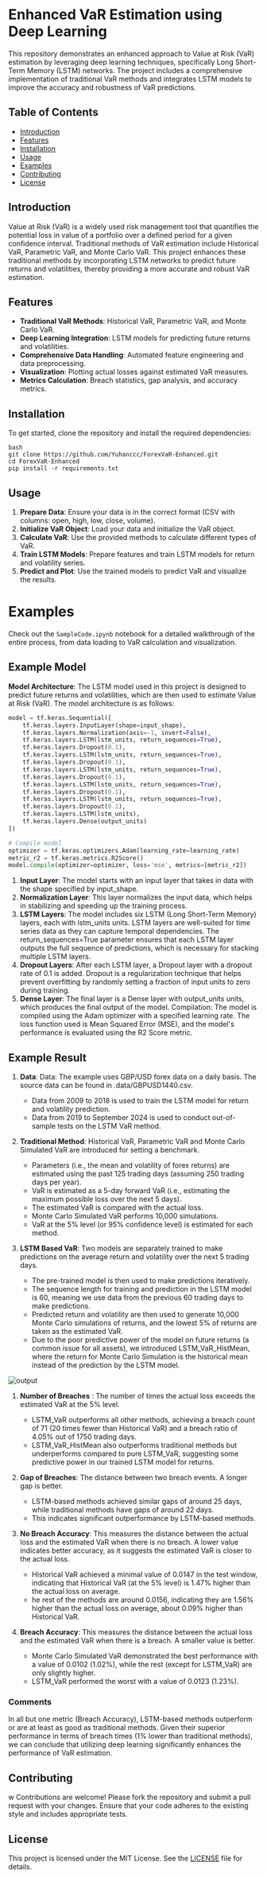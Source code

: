 # Enhanced VaR Estimation using Deep Learning

This repository demonstrates an enhanced approach to Value at Risk (VaR) estimation by leveraging deep learning techniques, specifically Long Short-Term Memory (LSTM) networks. The project includes a comprehensive implementation of traditional VaR methods and integrates LSTM models to improve the accuracy and robustness of VaR predictions.

## Table of Contents

- [Introduction](#introduction)
- [Features](#features)
- [Installation](#installation)
- [Usage](#usage)
- [Examples](#examples)
- [Contributing](#contributing)
- [License](#license)

## Introduction

Value at Risk (VaR) is a widely used risk management tool that quantifies the potential loss in value of a portfolio over a defined period for a given confidence interval. Traditional methods of VaR estimation include Historical VaR, Parametric VaR, and Monte Carlo VaR. This project enhances these traditional methods by incorporating LSTM networks to predict future returns and volatilities, thereby providing a more accurate and robust VaR estimation.

## Features

- **Traditional VaR Methods**: Historical VaR, Parametric VaR, and Monte Carlo VaR.
- **Deep Learning Integration**: LSTM models for predicting future returns and volatilities.
- **Comprehensive Data Handling**: Automated feature engineering and data preprocessing.
- **Visualization**: Plotting actual losses against estimated VaR measures.
- **Metrics Calculation**: Breach statistics, gap analysis, and accuracy metrics.

## Installation

To get started, clone the repository and install the required dependencies:
```
bash
git clone https://github.com/Yuhanccc/ForexVaR-Enhanced.git
cd ForexVaR-Enhanced
pip install -r requirements.txt
```

## Usage

1. **Prepare Data**: Ensure your data is in the correct format (CSV with columns: open, high, low, close, volume).
2. **Initialize VaR Object**: Load your data and initialize the VaR object.
3. **Calculate VaR**: Use the provided methods to calculate different types of VaR.
4. **Train LSTM Models**: Prepare features and train LSTM models for return and volatility series.
5. **Predict and Plot**: Use the trained models to predict VaR and visualize the results.

# Examples

Check out the `SampleCode.ipynb` notebook for a detailed walkthrough of the entire process, from data loading to VaR calculation and visualization.

## Example Model
**Model Architecture**: The LSTM model used in this project is designed to predict future returns and volatilities, which are then used to estimate Value at Risk (VaR). The model architecture is as follows:
```python
model = tf.keras.Sequential([
    tf.keras.layers.InputLayer(shape=input_shape),
    tf.keras.layers.Normalization(axis=-1, invert=False),
    tf.keras.layers.LSTM(lstm_units, return_sequences=True),
    tf.keras.layers.Dropout(0.1),
    tf.keras.layers.LSTM(lstm_units, return_sequences=True),
    tf.keras.layers.Dropout(0.1),
    tf.keras.layers.LSTM(lstm_units, return_sequences=True),
    tf.keras.layers.Dropout(0.1),
    tf.keras.layers.LSTM(lstm_units, return_sequences=True),
    tf.keras.layers.Dropout(0.1),
    tf.keras.layers.LSTM(lstm_units, return_sequences=True),
    tf.keras.layers.Dropout(0.1),
    tf.keras.layers.LSTM(lstm_units),
    tf.keras.layers.Dense(output_units)
])

# Compile model
optimizer = tf.keras.optimizers.Adam(learning_rate=learning_rate)
metric_r2 = tf.keras.metrics.R2Score()
model.compile(optimizer=optimizer, loss='mse', metrics=[metric_r2])
```
1. **Input Layer**: The model starts with an input layer that takes in data with the shape specified by input_shape.
2. **Normalization Layer**: This layer normalizes the input data, which helps in stabilizing and speeding up the training process.
3. **LSTM Layers**: The model includes six LSTM (Long Short-Term Memory) layers, each with lstm_units units. LSTM layers are well-suited for time series data as they can capture temporal dependencies. The return_sequences=True parameter ensures that each LSTM layer outputs the full sequence of predictions, which is necessary for stacking multiple LSTM layers.
4. **Dropout Layers**: After each LSTM layer, a Dropout layer with a dropout rate of 0.1 is added. Dropout is a regularization technique that helps prevent overfitting by randomly setting a fraction of input units to zero during training.
4. **Dense Layer**: The final layer is a Dense layer with output_units units, which produces the final output of the model.
Compilation: The model is compiled using the Adam optimizer with a specified learning rate. The loss function used is Mean Squared Error (MSE), and the model's performance is evaluated using the R2 Score metric.


## Example Result

1. **Data**: Data: The example uses GBP/USD forex data on a daily basis. The source data can be found in .data/GBPUSD1440.csv.
     -  Data from 2009 to 2018 is used to train the LSTM model for return and volatility prediction.
     -  Data from 2019 to September 2024 is used to conduct out-of-sample tests on the LSTM VaR method.
       
2. **Traditional Method**: Historical VaR, Parametric VaR and Monte Carlo Simulated VaR are introduced for setting a benchmark.
     -  Parameters (i.e., the mean and volatility of forex returns) are estimated using the past 125 trading days (assuming 250 trading days per year).
     -  VaR is estimated as a 5-day forward VaR (i.e., estimating the maximum possible loss over the next 5 days).
     -  The estimated VaR is compared with the actual loss.
     -  Monte Carlo Simulated VaR performs 10,000 simulations.
     -  VaR at the 5% level (or 95% confidence level) is estimated for each method.
       
3. **LSTM Based VaR**: Two models are separately trained to make predictions on the average return and volatility over the next 5 trading days.
     -  The pre-trained model is then used to make predictions iteratively.
     -  The sequence length for training and prediction in the LSTM model is 60, meaning we use data from the previous 60 trading days to make predictions.
     -  Predicted return and volatility are then used to generate 10,000 Monte Carlo simulations of returns, and the lowest 5% of returns are taken as the estimated VaR.
     -  Due to the poor predictive power of the model on future returns (a common issue for all assets), we introduced LSTM_VaR_HistMean, where the return for Monte Carlo Simulation is the historical mean instead of the prediction by the LSTM model.

![output](https://github.com/user-attachments/assets/43609a44-776a-464e-aec8-f4e2aea5491a)

 1. **Number of Breaches** : The number of times the actual loss exceeds the estimated VaR at the 5% level.
     * LSTM_VaR outperforms all other methods, achieving a breach count of 71 (20 times fewer than Historical VaR) and a breach ratio of 4.05% out of 1750 trading days.
     * LSTM_VaR_HistMean also outperforms traditional methods but underperforms compared to pure LSTM_VaR, suggesting some predictive power in our trained LSTM model for returns.
  
 2. **Gap of Breaches**: The distance between two breach events. A longer gap is better.
     * LSTM-based methods achieved similar gaps of around 25 days, while traditional methods have gaps of around 22 days.
     * This indicates significant outperformance by LSTM-based methods.
     
 3. **No Breach Accuracy**: This measures the distance between the actual loss and the estimated VaR when there is no breach. A lower value indicates better accuracy, as it suggests the estimated VaR is closer to the actual loss.
     * Historical VaR achieved a minimal value of 0.0147 in the test window, indicating that Historical VaR (at the 5% level) is 1.47% higher than the actual loss on average.
     * he rest of the methods are around 0.0156, indicating they are 1.56% higher than the actual loss on average, about 0.09% higher than Historical VaR.
     
 4. **Breach Accuracy**: This measures the distance between the actual loss and the estimated VaR when there is a breach. A smaller value is better.
     * Monte Carlo Simulated VaR demonstrated the best performance with a value of 0.0102 (1.02%), while the rest (except for LSTM_VaR) are only slightly higher.
     * LSTM_VaR performed the worst with a value of 0.0123 (1.23%).

### **Comments**
In all but one metric (Breach Accuracy), LSTM-based methods outperform or are at least as good as traditional methods. Given their superior performance in terms of breach times (1% lower than traditional methods), we can conclude that utilizing deep learning significantly enhances the performance of VaR estimation.


## Contributing
w
Contributions are welcome! Please fork the repository and submit a pull request with your changes. Ensure that your code adheres to the existing style and includes appropriate tests.

## License

This project is licensed under the MIT License. See the [LICENSE](LICENSE) file for details.

